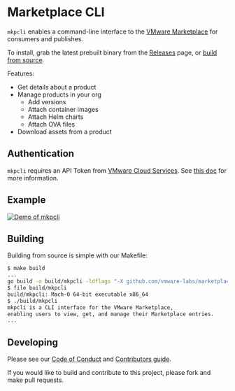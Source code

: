 # Marketplace CLI

`mkpcli` enables a command-line interface to the [VMware Marketplace](http://marketplace.cloud.vmware.com/) for consumers and publishes.

To install, grab the latest prebuilt binary from the [Releases](https://github.com/vmware-labs/marketplace-cli/releases) page, or [build from source](#building).

Features:
* Get details about a product
* Manage products in your org
  * Add versions
  * Attach container images
  * Attach Helm charts
  * Attach OVA files
* Download assets from a product

## Authentication

`mkpcli` requires an API Token from [VMware Cloud Services](https://console.cloud.vmware.com/csp/gateway/portal/#/user/tokens). See [this doc](./docs/Authentication.md) for more information.

## Example
<a href="https://asciinema.org/a/68HbJWxv13rmrOwukYhO72ndD" target="_blank">
  <img src="https://asciinema.org/a/68HbJWxv13rmrOwukYhO72ndD.svg" alt="Demo of mkpcli" />
</a>

## Building

Building from source is simple with our Makefile:

```bash
$ make build
...
go build -o build/mkpcli -ldflags "-X github.com/vmware-labs/marketplace-cli/v2/cmd.version=dev" ./main.go
$ file build/mkpcli 
build/mkpcli: Mach-O 64-bit executable x86_64
$ ./build/mkpcli 
mkpcli is a CLI interface for the VMware Marketplace,
enabling users to view, get, and manage their Marketplace entries.
...
```

## Developing

Please see our [Code of Conduct](CODE-OF-CONDUCT.md) and [Contributors guide](CONTRIBUTING.md).

If you would like to build and contribute to this project, please fork and make pull requests. 
